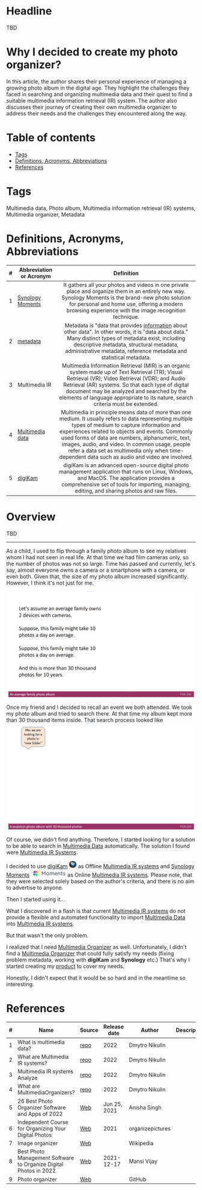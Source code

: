 # Headline
TBD

# Why I decided to create my photo organizer?
In this article, the author shares their personal experience of managing a growing photo album in the digital age.
They highlight the challenges they faced in searching and organizing multimedia data and their quest to find a suitable multimedia information retrieval (IR) system.
The author also discusses their journey of creating their own multimedia organizer to address their needs and the challenges they encountered along the way. 

# Table of contents
- [Tags](https://github.com/dimanikulin/dimanikulin/blob/main/WhyCreatedPhotoOrganizer.md#tags)
- [Definitions, Acronyms, Abbreviations](https://github.com/dimanikulin/dimanikulin/blob/main/WhyCreatedPhotoOrganizer.md#definitions-acronyms-abbreviations)
- [References](https://github.com/dimanikulin/dimanikulin/blob/main/WhyCreatedPhotoOrganizer.md#references)

# Tags
Multimedia data, Photo album, Multimedia information retrieval (IR) systems, Multimedia organizer, Metadata

# Definitions, Acronyms, Abbreviations
| # | Abbreviation or Acronym | Definition     |
| - | ------------------------|:--------------:|
| 1 | [Synology Moments](https://www.synology.com/en-global/dsm/feature/moments)|It gathers all your photos and videos in one private place and organize them in an entirely new way. Synology Moments is the brand-new photo solution for personal and home use, offering a modern browsing experience with the image recognition technique. |
| 2 | [metadata](https://en.wikipedia.org/wiki/Metadata)|Metadata is "data that provides [information](https://en.wikipedia.org/wiki/Information) about other data". In other words, it is "data about data." Many distinct types of metadata exist, including descriptive metadata, structural metadata, administrative metadata, reference metadata and statistical metadata. |
| 3 | Multimedia IR| Multimedia Information Retrieval (MIR) is an organic system made up of Text Retrieval (TR); Visual Retrieval (VR); Video Retrieval (VDR); and Audio Retrieval (AR) systems. So that each type of digital document may be analyzed and searched by the elements of language appropriate to its nature, search criteria must be extended.|
| 4 | [Multimedia data](https://link.springer.com/referenceworkentry/10.1007%2F978-0-387-39940-9_1008)| Multimedia in principle means data of more than one medium. It usually refers to data representing multiple types of medium to capture information and experiences related to objects and events. Commonly used forms of data are numbers, alphanumeric, text, images, audio, and video. In common usage, people refer a data set as multimedia only when time-dependent data such as audio and video are involved.|
| 5 | [digiKam](https://www.digikam.org/about/)|digiKam is an advanced open-source digital photo management application that runs on Linux, Windows, and MacOS. The application provides a comprehensive set of tools for importing, managing, editing, and sharing photos and raw files. |

# Overview
TBD 

---

As a child, I used to flip through a family photo album to see my relatives whom I had not seen in real life.
At that time we had film cameras only, so the number of photos was not so large.
Time has passed and currently, let's say, almost everyone owns a camera or a smartphone with a camera, or even both.
Given that, the size of my photo album increased significantly. However, I think it's not just for me.

<img src="./Images/Anaveragefamilyphotoalbum.gif" alt="Anaveragefamilyphotoalbum.gif" />

Once my friend and I decided to recall an event we both attended. We took my photo album and tried to search there. 
At that time my album kept more than 30 thousand items inside. That search process looked like
<img src="./Images/Asearchinphotoalbumwith30thousandphotos.gif" alt="Asearchinphotoalbumwith30thousandphotos.gif" />

Of course, we didn't find anything. Therefore, I started looking for a solution to be able to search in [Multimedia Data](./MultimediaData.md) automatically. 
The solution I found were [Multimedia IR Systems](./MultimediaIRSystems.md). 

I decided to use [digiKam](https://www.digikam.org/) <img src="./Images/digiKam.png" alt="digiKam.png" width="20" height="20"/> as Offline [Multimedia IR systems](./MultimediaIRSystems.md) 
and [Synology Moments](https://www.synology.com/en-global/dsm/feature/moments) <img src="./Images/SynologyMoments.png" alt="SynologyMoments.png" height="20" /> as Online [Multimedia IR systems](./MultimediaIRSystems.md).
Please note, that they were selected solely based on the author's criteria, and there is no aim to advertise to anyone.

Then I started using it... 

What I discovered in a flash is that current [Multimedia IR systems](./MultimediaIRSystems.md) do not provide a flexible and automated functionality to import [Multimedia Data](./MultimediaData.md) into [Multimedia IR systems](./MultimediaIRSystems.md).

But that wasn't the only problem.

I realized that I need [Multimedia Organizer](./MultimediaOrganizers.md) as well.
Unfortunately, I didn't find a [Multimedia Organizer](./MultimediaOrganizers.md) that could fully satisfy my needs (fixing problem metadata, working with **digiKam** and **Synology** etc.)
That's why I started creating my [product](https://github.com/dimanikulin/fva) to cover my needs. 

Honestly, I didn't expect that it would be so hard and in the meantime so interesting.

# References
| # | Name                 | Source                | Release date           |  Author                 | Description   |
| - | ---------------------|---------------------- |----------------------- | ----------------------- |:-------------:|
| 1 | What is multimedia data?|[repo](./MultimediaData.md)| 2022            | Dmytro Nikulin |  |
| 2 | What are Multimedia IR systems?|[repo](./MultimediaIRSystems.md)|2022 | Dmytro Nikulin |  |
| 3 | Multimedia IR systems Analyze|[repo](./MultimediaIRSystemsAnalyze.md)|2022| Dmytro Nikulin |  |
| 4 | What are MultimediaOrganizers?|[repo](./MultimediaOrganizers.md)|2022 | Dmytro Nikulin | |
| 5 | 26 Best Photo Organizer Software and Apps of 2022 |[Web](https://www.pixpa.com/blog/photo-organiser)| Jun 25, 2021    | Anisha Singh   | |
| 6 | Independent Course for Organizing Your Digital Photos |[Web](https://www.organizepictures.com/organize-digital-photos-course)| 2021        | organizepictures | |
| 7 | Image organizer      |[Web](https://en.wikipedia.org/wiki/Image_organizer)|                        | Wikipedia      | |
| 8 | Best Photo Management Software to Organize Digital Photos in 2022 |[Web](https://wethegeek.com/best-photo-management-software-organize-photos/)| 2021-12-17 | Mansi Vijay ||
| 9 | Photo organizer |[Web](https://github.com/topics/photo-organizer)| | GitHub ||
